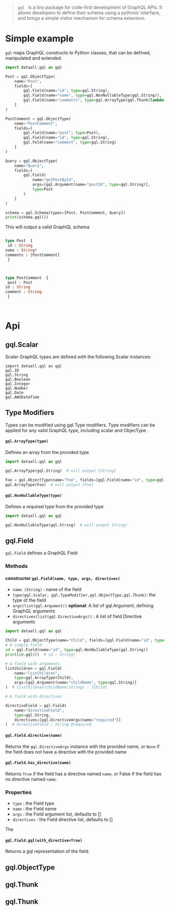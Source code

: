> `gql ` is a tiny package for code-first development of GraphQL APIs.
It allows developers to define their schema using a pythonic interface, and
brings a simple visitor mechanism for schema extension.

# Simple example

`gql` maps GraphQL constructs to Python classes, that can be defined, manipulated and extended.

```python
import dataall.gql as gql

Post = gql.ObjectType(
    name="Post",
    fields=[
        gql.Field(name="id", type=gql.String),
        gql.Field(name="name", type=gql.NonNullableType(gql.String)),
        gql.Field(name="comments", type=gql.ArrayType(gql.Thunk(lambda: PostComment)))
    ]
)

PostComment = gql.ObjectType(
    name="PostComment",
    fields=[
        gql.Field(name="post", type=Post),
        gql.Field(name="id", type=gql.String),
        gql.Feld(name="comment", type=gql.String)
    ]
)

Query = gql.ObjectType(
    name="Query",
    fields=[
        gql.Field(
            name="getPostById",
            args=[gql.Argument(name="postId", type=gql.String)],
            type=Post
        )
    ]
)

schema = gql.Schema(types=[Post, PostComment, Query])
print(schema.gql())
```


This will output a valid GraphQL schema
```graphql

type Post  {
 id : String
name : String!
comments : [PostComment]
 }



type PostComment  {
 post : Post
id : String
comment : String
 }




```

 # Api
 ##  gql.Scalar

Scalar GraphQL types are defined with the following Scalar instances:
```
import dataall.gql as gql
gql.ID
gql.String
gql.Boolean
gql.Integer
gql.Number
gql.Date
gql.AWSDateTime
```


 ##  Type Modifiers

Types can be modified using gql Type modifiers.
Type modifiers can be applied for any valid GraphQL type, including scalar and ObjecType .

#### `gql.ArrayType(type)`
Defines an array from the provided type

```python
import dataall.gql as gql

gql.ArrayType(gql.String)  # will output [String]

Foo = gql.ObjectType(name="Foo", fields=[gql.Field(name="id", type=gql.String)])
gql.ArrayType(Foo)  # will output [Foo]

```



#### `gql.NonNullableType(type)`
Defines a required type from the provided type

```python
import dataall.gql as gql

gql.NonNullableType(gql.String)  # will output String!

```


##  gql.Field

`gql.Field` defines a GraphQL Field

### Methods

#### **constructor** `gql.Field(name, type, args, directives)`
- `name (String)` : name of the field
- `type(gql.Scalar, gql.TypeModifier,gql.ObjectType,gql.Thunk)`: the type of the field
- `args(list(gql.Argument))` **optional**:  A list of gql.Argument, defining GraphQL arguments
- `directives(list(gql.DirectiveArgs))` : A list of field Directive arguments

```python
import dataall.gql as gql

Child = gql.ObjectType(name="Child", fields=[gql.Field(name="id", type=gql.String)])
# A simple field
id = gql.Field(name="id", type=gql.NonNullableType(gql.String))
print(id.gql())  # id : String!

# A field with arguments
listChildren = gql.Field(
    name="listChildren",
    type=gql.ArrayType(Child),
    args=[gql.Argument(name="childName", type=gql.String)]
)  # listChildren(childName:String) : [Child]

# A field with directives

directiveField = gql.Field(
    name="directiveField",
    type=gql.String,
    directives=[gql.DirectiveArgs(name="required")]
)  # directiveField : String @required

```

#### `gql.Field.directive(name)`
Returns the `gql.DirectiveArgs` instance with the provided name, or `None` if the field does not have a directive with the provided name


#### `gql.Field.has_directive(name)`
Returns `True` if the field has a directive named `name`, or False if the field has no directive named `name`.

### Properties
- `type` : the Field type
- `name` : the Field name
- `args` : the Field argument list, defaults to []
- `directives` : the Field directive list, defaults to []

The
#### `gql.Field.gql(with_directive=True)`
Returns a gql representation of the field.

 ##  gql.ObjectType

 ##  gql.Thunk


 ##  gql.Thunk
